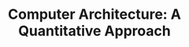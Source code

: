 ---
type: book
publisher: "Morgan Kaufmann"
title: "Computer Architecture: A Quantitative Approach"
isbn: 978-0-12-383872-8
year: 2011
authors:
  - name: Hennessy
    first: John L.
  - name: Patterson
    first: David A.
---